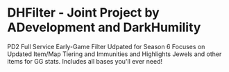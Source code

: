 # DHFilter - Joint Project by ADevelopment and DarkHumility
PD2 Full Service Early-Game Filter Udpated for Season 6
Focuses on Updated Item/Map Tiering and Immunities and Highlights Jewels and other items for GG stats. Includes all bases you'll ever need!
